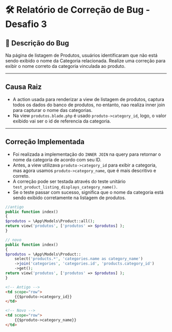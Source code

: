 # 🛠️ Relatório de Correção de Bug - Desafio 3

## 🐞 Descrição do Bug

Na página de listagem de Produtos, usuários identificaram que não está sendo exibido o nome da Categoria relacionada. Realize uma correção para exibir o nome correto da categoria vinculada ao produto.

---

## Causa Raiz

- A action usada para renderizar a view de listagem de produtos, captura todos os dados do banco de produtos, no entanto, nao realiza inner join para capturar o nome das categorias.
- Na view `produtos.blade.php` é usado `produto->category_id`, logo, o valor exibido vai ser o id de referencia da categoria.

---

## Correção Implementada

- Foi realizada a implementação do `INNER JOIN` na query para retornar o nome da categoria de acordo com seu ID.
- Antes, a view utilizava `produto->category_id` para exibir a categoria, mas agora usamos `produto->category_name`, que é mais descritivo e correto.
- A correção pode ser testada através do teste unitário `test_product_listing_displays_category_name()`.
- Se o teste passar com sucesso, significa que o nome da categoria está sendo exibido corretamente na listagem de produtos.

```php
//antigo 
public function index()
{
$produtos = \App\Models\Product::all();
return view('produtos', ['produtos' => $produtos] );
}

// novo 
public function index()
{
$produtos = \App\Models\Product::
	select('products.*', 'categories.name as category_name')
	->join('categories', 'categories.id', 'products.category_id')
	->get();
return view('produtos', ['produtos' => $produtos] );
}
```

```html
<!-- Antigo --> 
<td scope="row">
   	{{$produto->category_id}}
</td>

<!-- Novo -->
<td scope="row">
   	{{$produto->category_name}}
</td>
```
